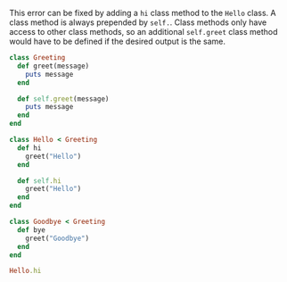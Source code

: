 This error can be fixed by adding a `hi` class method to the `Hello` class. A class method is always prepended by `self.`. Class methods only have access to other class methods, so an additional `self.greet` class method would have to be defined if the desired output is the same.

```ruby
class Greeting
  def greet(message)
    puts message
  end

  def self.greet(message)
    puts message
  end
end

class Hello < Greeting
  def hi
    greet("Hello")
  end

  def self.hi
    greet("Hello")
  end
end

class Goodbye < Greeting
  def bye
    greet("Goodbye")
  end
end

Hello.hi
```